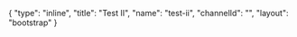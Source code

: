 {
    "type": "inline",
    "title": "Test II",
    "name": "test-ii",
    "channelId": "",
    "layout": "bootstrap"
}